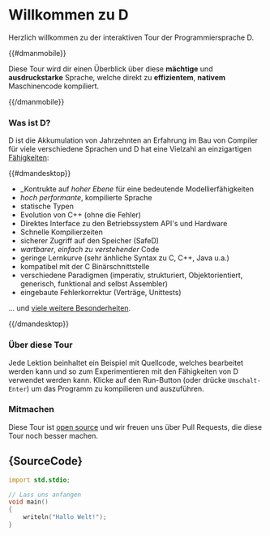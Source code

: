 # Willkommen zu D

Herzlich willkommen zu der interaktiven Tour der Programmiersprache D.

{{#dmanmobile}}

Diese Tour wird dir einen Überblick über diese __mächtige__ und __ausdruckstarke__
Sprache, welche direkt zu __effizientem__, __nativem__ Maschinencode kompiliert.

{{/dmanmobile}}

### Was ist D?

D ist die Akkumulation von Jahrzehnten an Erfahrung im Bau von Compiler
für viele verschiedene Sprachen und D hat eine Vielzahl an einzigartigen
[Fähigkeiten](http://dlang.org/overview.html):

{{#dmandesktop}}

- _Kontrukte auf _hoher Ebene_ für eine bedeutende Modellierfähigkeiten
- _hoch performante_, kompilierte Sprache
- statische Typen
- Evolution von C++ (ohne die Fehler)
- Direktes Interface zu den Betriebssystem API's und Hardware
- Schnelle Kompilierzeiten
- sicherer Zugriff auf den Speicher (SafeD)
- _wartbarer_, _einfach zu verstehender_ Code
- geringe Lernkurve (sehr änhliche Syntax zu C, C++, Java u.a.)
- kompatibel mit der C Binärschnittstelle
- verschiedene Paradigmen (imperativ, strukturiert, Objektorientiert, generisch, funktional and selbst Assembler)
- eingebaute Fehlerkorrektur (Verträge, Unittests)

... und [viele weitere Besonderheiten](http://dlang.org/overview.html).

{{/dmandesktop}}

### Über diese Tour

Jede Lektion beinhaltet ein Beispiel mit Quellcode, welches bearbeitet werden kann
und so zum Experimentieren mit den Fähigkeiten von D verwendet werden kann.
Klicke auf den Run-Button (oder drücke `Umschalt-Enter`) um das Programm zu kompilieren
und auszuführen.

### Mitmachen

Diese Tour ist [open source](https://github.com/stonemaster/dlang-tour)
und wir freuen uns über Pull Requests, die diese Tour noch besser machen.

## {SourceCode}

```d
import std.stdio;

// Lass uns anfangen
void main()
{
    writeln("Hallo Welt!");
}
```
